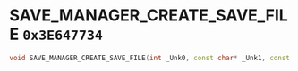 # SAVE_MANAGER_CREATE_SAVE_FILE `0x3E647734`

```cpp
void SAVE_MANAGER_CREATE_SAVE_FILE(int _Unk0, const char* _Unk1, const char* _Unk2);
```